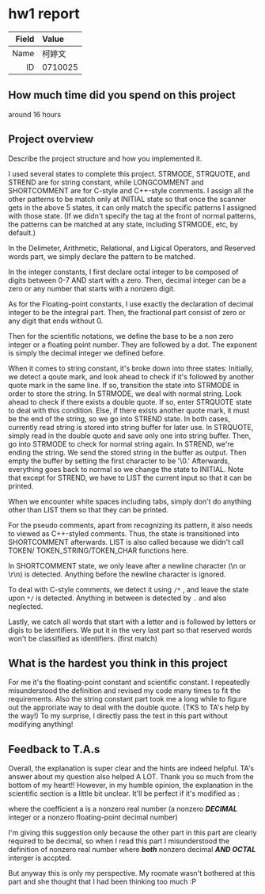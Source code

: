 # hw1 report

|Field|Value|
|-:|:-|
|Name|柯婷文|
|ID|0710025|

## How much time did you spend on this project
around 16 hours

## Project overview

Describe the project structure and how you implemented it.

I used several states to complete this project. STRMODE, STRQUOTE, and STREND are for string constant, while LONGCOMMENT and SHORTCOMMENT are for C-style and C++-style comments.
I assign all the other patterns to be match only at INITIAL state so that once the scanner gets in the above 5 states, it can only match the specific patterns I assigned with those state. (If we didn't specify the <INITIAL> tag at the front of normal patterns, the patterns can be matched at any state, including STRMODE, etc, by default.)

In the Delimeter, Arithmetic, Relational, and Ligical Operators, and Reserved words part, we simply declare the pattern to be matched.

In the integer constants, I first declare octal integer to be composed of digits between 0-7 AND start with a zero. Then, decimal integer can be a zero or any number that starts with a nonzero digit.

As for the Floating-point constants, I use exactly the declaration of decimal integer to be the integral part. Then, the fractional part consist of zero or any digit that ends without 0.

Then for the scientific notations, we define the base to be a non zero integer or a floating point number. They are followed by a dot. The exponent is simply the decimal integer we defined before.

When it comes to string constant, it's broke down into three states:
Initially, we detect a qoute mark, and look ahead to check if it's followed by another quote mark in the same line. If so, transition the state into STRMODE in order to store the string. 
In STRMODE, we deal with normal string. Look ahead to check if there exists a double quote. If so, enter STRQUOTE state to deal with this condition. Else, if there exists another quote mark, it must be the end of the string, so we go into STREND state. In both cases, currently read string is stored into string buffer for later use.
In STRQUOTE, simply read in the double quote and save only one into string buffer. Then, go into STRMODE to check for normal string again.
In STREND, we're ending the string. We send the stored string in the buffer as output. Then empty the buffer by setting the first character to be '\0.' Afterwards, everything goes back to normal so we change the state to INITIAL.
Note that except for STREND, we have to LIST the current input so that it can be printed.

When we encounter white spaces including tabs, simply don't do anything other than LIST them so that they can be printed.

For the pseudo comments, apart from recognizing its pattern, it also needs to viewed as C++-styled comments. Thus, the state is transitioned into SHORTCOMMENT afterwards. LIST is also called because we didn't call TOKEN/ TOKEN_STRING/TOKEN_CHAR functions here.

In SHORTCOMMENT state, we only leave after a newline character (\n or \r\n) is detected. Anything before the newline character is ignored.

To deal with C-style comments, we detect it using `/*` , and leave the state upon `*/` is detected. Anything in between is detected by `.` and also neglected. 

Lastly, we catch all words that start with a letter and is followed by letters or digis to be identifiers. We put it in the very last part so that reserved words won't be classified as identifiers. (first match)

## What is the hardest you think in this project

For me it's the floating-point constant and scientific constant. I repeatedly misunderstood the definition and revised my code many times to fit the requirements.
Also the string constant part took me a long while to figure out the approriate way to deal with the double quote. (TKS to TA's help by the way!) To my surprise, I directly pass the test in this part without modifying anything! 

## Feedback to T.A.s

Overall, the explanation is super clear and the hints are indeed helpful. TA's answer about my question also helped A LOT. Thank you so much from the bottom of my heart!!
However, in my humble opinion, the explanation in the scientific section is a little bit unclear. It'll be perfect if it's modified as :

where the coefficient a is a nonzero real number (a nonzero ***DECIMAL*** integer or a nonzero floating-point decimal number)

I'm giving this suggestion only because the other part in this part are clearly required to be decimal, so when I read this part I misunderstood the definition of nonzero real number where __***both***__ nonzero decimal __***AND OCTAL***__ interger is accpted.

But anyway this is only my perspective. My roomate wasn't bothered at this part and she thought that I had been thinking too much :P
